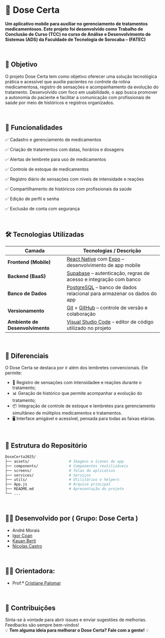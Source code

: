 # 💊 Dose Certa

**Um aplicativo mobile para auxiliar no gerenciamento de tratamentos medicamentosos. 
Este projeto foi desenvolvido como Trabalho de Conclusão de Curso (TCC) no curso de Análise e Desenvolvimento de Sistemas (ADS) da Faculdade de Tecnologia de Sorocaba – (FATEC)**

<br />

## 🎯 Objetivo

O projeto Dose Certa tem como objetivo oferecer uma solução tecnológica prática e acessível que auxilie pacientes no controle da rotina medicamentosa, registro de sensações e acompanhamento da evolução do tratamento. 
Desenvolvido com foco em usabilidade, o app busca promover a autonomia do paciente e facilitar a comunicação com profissionais de saúde por meio de históricos e registros organizados.

<br />

## 🧩 Funcionalidades

✅ Cadastro e gerenciamento de medicamentos

✅ Criação de tratamentos com datas, horários e dosagens

✅ Alertas de lembrete para uso de medicamentos

✅ Controle de estoque de medicamentos

✅ Registro diário de sensações com níveis de intensidade e reações

✅ Compartilhamento de históricos com profissionais da saúde

✅ Edição de perfil e senha

✅ Exclusão de conta com segurança

<br />

## 🛠️ Tecnologias Utilizadas

| Camada                    | Tecnologias / Descrição                                                                 |
|--------------------------|------------------------------------------------------------------------------------------|
| **Frontend (Mobile)**     | [React Native](https://reactnative.dev/) com [Expo](https://expo.dev/) – desenvolvimento de app mobile |
| **Backend (BaaS)**        | [Supabase](https://supabase.com/) – autenticação, regras de acesso e integração com banco |
| **Banco de Dados**        | [PostgreSQL](https://www.postgresql.org/) – banco de dados relacional para armazenar os dados do app |
| **Versionamento**         | [Git](https://git-scm.com/) + [GitHub](https://github.com/) – controle de versão e colaboração |
| **Ambiente de Desenvolvimento** | [Visual Studio Code](https://code.visualstudio.com/) – editor de código utilizado no projeto |


<br />

## 🧠 Diferenciais

O Dose Certa se destaca por ir além dos lembretes convencionais. Ele permite:

- 📝 Registro de sensações com intensidadee e reações durante o tratamento;
- 📊 Geração de histórico que permite acompanhar a evolução do tratamento;
- 📦 Integração de controle de estoque e lembretes para gerenciamento simultâneo de múltiplos medicamentos e tratamentos.
- 🖥️ Interface amigável e acessível, pensada para todas as faixas etárias.

<br />

## 📁 Estrutura do Repositório

```bash
DoseCerta2025/
├── assets/                  # Imagens e ícones do app
├── components/              # Componentes reutilizáveis
├── screens/                 # Telas do aplicativo
├── services/                # Serviços 
├── utils/                   # Utilitários e helpers
├── App.js                   # Arquivo principal
├── README.md                # Apresentação do projeto
└── ...
```
<br />

## 👨‍💻 Desenvolvido por ( Grupo: Dose Certa )

- André Morais  
- [Igor Coan](https://www.linkedin.com/in/igor-b-750883200/)  
- [Kauan Berti](https://www.linkedin.com/in/kauan-berti-381056234/)    
- [Nicolas Castro](https://www.linkedin.com/in/nicolas-de-castro-silva-5a9706b0/)  

<br />

## 👩‍🏫 Orientadora: 

- Prof.ª [Cristiane Palomar](https://www.linkedin.com/in/cristiane-mercado-18015925/)

<br />

## 🤝 Contribuições

Sinta-se à vontade para abrir issues e enviar sugestões de melhorias. Feedbacks são sempre bem-vindos!  
💡 **Tem alguma ideia para melhorar o Dose Certa? Fale com a gente!** 💡
